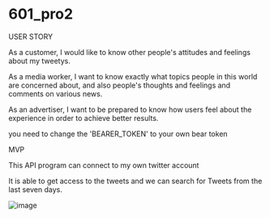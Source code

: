 # 601_pro2

USER STORY

As a customer, I would like to know other people's attitudes and feelings about my tweetys.

As a media worker, I want to know exactly what topics people in this world are concerned about, and also people's thoughts and feelings and comments on various news.

As an advertiser, I want to be prepared to know how users feel about the experience in order to achieve better results.


you need to change the 'BEARER_TOKEN' to your own bear token


MVP

This API program can connect to my own twitter account

It is able to get access to the tweets and we can search for Tweets from the last seven days.

![image](https://user-images.githubusercontent.com/113296414/196047027-05cc696c-9b47-406c-8f3e-9147f120423e.png)
